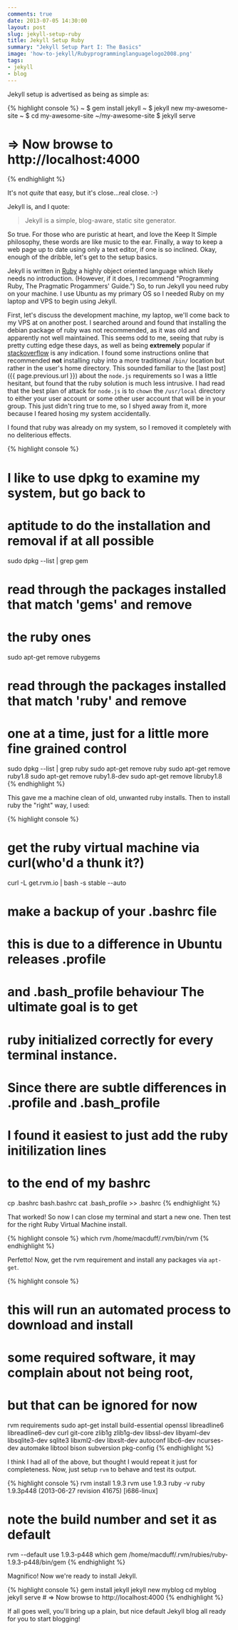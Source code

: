 ```yaml
---
comments: true
date: 2013-07-05 14:30:00
layout: post
slug: jekyll-setup-ruby
title: Jekyll Setup Ruby
summary: "Jekyll Setup Part I: The Basics"
image: 'how-to-jekyll/Rubyprogramminglanguagelogo2008.png'
tags:
- jekyll 
- blog
---
```


Jekyll setup is advertised as being as simple as:

{% highlight console %}
~ $ gem install jekyll
~ $ jekyll new my-awesome-site
~ $ cd my-awesome-site
~/my-awesome-site $ jekyll serve
# => Now browse to http://localhost:4000
{% endhighlight %}

It's not *quite* that easy, but it's close...real close. :-)

Jekyll is, and I quote:

>  Jekyll is a simple, blog-aware, static site generator.

So true.  For those who are puristic at heart, and love the Keep It Simple
philosophy, these words are like music to the ear.  Finally, a way to keep
a web page up to date using only a text editor, if one is so inclined.  Okay,
enough of the dribble, let's get to the setup basics.

Jekyll is written in [Ruby](http://www.ruby-lang.org/en/) a highly object oriented
language which likely needs no introduction.  (However, if it does, I recommend
"Programming Ruby, The Pragmatic Progammers' Guide.")  So, to run Jekyll you need ruby on your machine.  I use Ubuntu as my primary OS so I needed Ruby on my
laptop and VPS to begin using Jekyll.

First, let's discuss the development machine, my laptop, we'll come back to my
VPS at on another post.  I searched around and found that installing the debian
package of ruby was not recommended, as it was old and apparently not well
maintained.  This seems odd to me, seeing that ruby is pretty cutting edge
these days, as well as being **extremely** popular if
[stackoverflow](http://www.stackoverflow.com) is any indication.  I found
some instructions online that recommended **not** installing ruby into a more
traditional `/bin/` location but rather in the user's home directory.  This
sounded familiar to the [last post]({{ page.previous.url }}) about the
`node.js` requirements so I was a little hesitant, but found that the ruby
solution is much less intrusive. I had read that the best plan of attack for
`node.js` is to `chown` the `/usr/local` directory to either your user account
or some other user account that will be in your group.  This just didn't ring
true to me, so I shyed away from it, more because I feared hosing my system
accidentally.

I found that ruby was already on my system, so I removed it completely with
no deliterious effects.

{% highlight console %}
# I like to use dpkg to examine my system, but go back to
# aptitude to do the installation and removal if at all possible
sudo dpkg --list | grep gem
# read through the packages installed that match 'gems' and remove
# the ruby ones
sudo apt-get remove rubygems
# read through the packages installed that match 'ruby' and remove
# one at a time, just for a little more fine grained control
sudo dpkg --list | grep ruby
sudo apt-get remove ruby
sudo apt-get remove ruby1.8
sudo apt-get remove ruby1.8-dev
sudo apt-get remove libruby1.8
{% endhighlight %}

This gave me a machine clean of old, unwanted ruby installs.  Then to install
ruby the "right" way, I used:

{% highlight console %}
# get the ruby virtual machine via curl(who'd a thunk it?)
curl -L get.rvm.io | bash -s stable --auto
# make a backup of your .bashrc file
# this is due to a difference in Ubuntu releases .profile
# and .bash_profile behaviour  The ultimate goal is to get
# ruby initialized correctly for every terminal instance.
# Since there are subtle differences in .profile and .bash_profile
# I found it easiest to just add the ruby initilization lines
# to the end of my bashrc
cp .bashrc bash.bashrc
cat .bash_profile >> .bashrc
{% endhighlight %}

That worked!  So now I can close my terminal and start a new one.  Then test
for the right Ruby Virtual Machine install.

{% highlight console %}
which rvm
		/home/macduff/.rvm/bin/rvm
{% endhighlight %}

Perfetto!  Now, get the rvm requirement and install any packages via `apt-get`.

{% highlight console %}
# this will run an automated process to download and install
# some required software, it may complain about not being root,
# but that can be ignored for now
rvm requirements
sudo apt-get install build-essential openssl libreadline6 libreadline6-dev
curl git-core zlib1g zlib1g-dev libssl-dev libyaml-dev libsqlite3-dev
sqlite3 libxml2-dev libxslt-dev autoconf libc6-dev ncurses-dev automake
libtool bison  subversion pkg-config
{% endhighlight %}

I think I had all of the above, but thought I would repeat it just for
completeness.  Now, just setup `rvm` to behave and test its output.

{% highlight console %}
rvm install 1.9.3
rvm use 1.9.3
ruby -v
	 ruby 1.9.3p448 (2013-06-27 revision 41675) [i686-linux]
# note the build number and set it as default
rvm --default use 1.9.3-p448
which gem
	 /home/macduff/.rvm/rubies/ruby-1.9.3-p448/bin/gem
{% endhighlight %}

Magnifico!  Now we're ready to install Jekyll.

{% highlight console %}
gem install jekyll
jekyll new myblog
cd myblog
jekyll serve # => Now browse to http://localhost:4000
{% endhighlight %}

If all goes well, you'll bring up a plain, but nice default Jekyll blog
all ready for you to start blogging!

